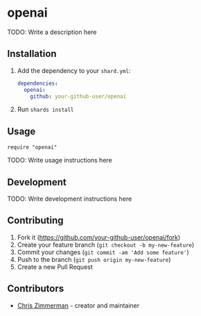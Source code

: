 # openai

TODO: Write a description here

## Installation

1. Add the dependency to your `shard.yml`:

   ```yaml
   dependencies:
     openai:
       github: your-github-user/openai
   ```

2. Run `shards install`

## Usage

```crystal
require "openai"
```

TODO: Write usage instructions here

## Development

TODO: Write development instructions here

## Contributing

1. Fork it (<https://github.com/your-github-user/openai/fork>)
2. Create your feature branch (`git checkout -b my-new-feature`)
3. Commit your changes (`git commit -am 'Add some feature'`)
4. Push to the branch (`git push origin my-new-feature`)
5. Create a new Pull Request

## Contributors

- [Chris Zimmerman](https://github.com/your-github-user) - creator and maintainer
